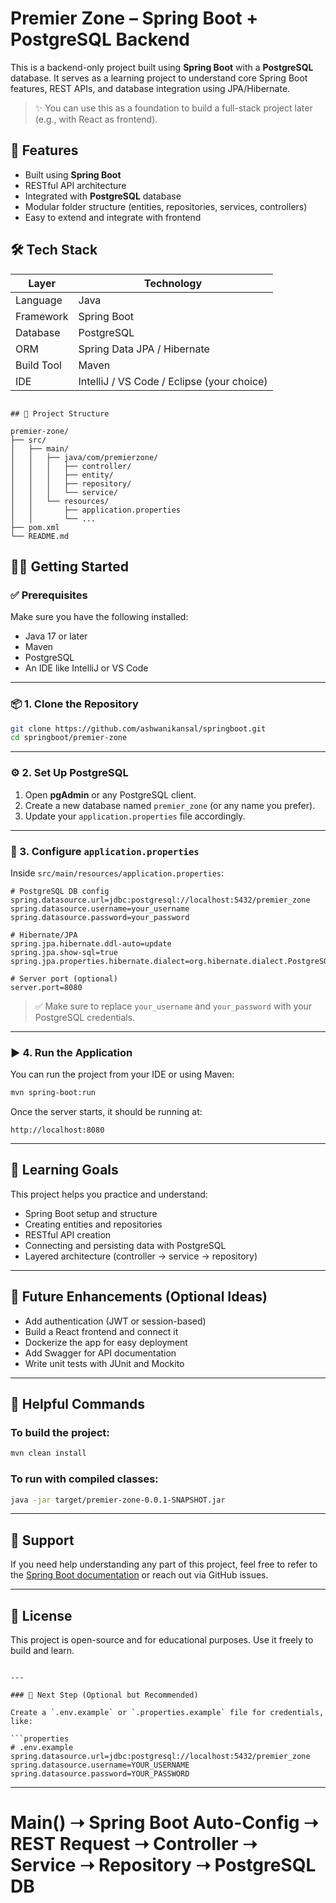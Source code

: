 # Premier Zone – Spring Boot + PostgreSQL Backend

This is a backend-only project built using **Spring Boot** with a **PostgreSQL** database. It serves as a learning project to understand core Spring Boot features, REST APIs, and database integration using JPA/Hibernate.

> ✨ You can use this as a foundation to build a full-stack project later (e.g., with React as frontend).



## 🚀 Features

- Built using **Spring Boot**
- RESTful API architecture
- Integrated with **PostgreSQL** database
- Modular folder structure (entities, repositories, services, controllers)
- Easy to extend and integrate with frontend



## 🛠️ Tech Stack

| Layer      | Technology     |
|------------|----------------|
| Language   | Java           |
| Framework  | Spring Boot    |
| Database   | PostgreSQL     |
| ORM        | Spring Data JPA / Hibernate |
| Build Tool | Maven          |
| IDE        | IntelliJ / VS Code / Eclipse (your choice) |

```

## 📁 Project Structure

premier-zone/
├── src/
│   ├── main/
│   │   ├── java/com/premierzone/
│   │   │   ├── controller/
│   │   │   ├── entity/
│   │   │   ├── repository/
│   │   │   └── service/
│   │   └── resources/
│   │       ├── application.properties
│   │       └── ...
├── pom.xml
└── README.md

```

## 🧑‍💻 Getting Started

### ✅ Prerequisites

Make sure you have the following installed:

- Java 17 or later
- Maven
- PostgreSQL
- An IDE like IntelliJ or VS Code

---

### 📦 1. Clone the Repository

```bash
git clone https://github.com/ashwanikansal/springboot.git
cd springboot/premier-zone
````

---

### ⚙️ 2. Set Up PostgreSQL

1. Open **pgAdmin** or any PostgreSQL client.
2. Create a new database named `premier_zone` (or any name you prefer).
3. Update your `application.properties` file accordingly.

---

### 🧾 3. Configure `application.properties`

Inside `src/main/resources/application.properties`:

```properties
# PostgreSQL DB config
spring.datasource.url=jdbc:postgresql://localhost:5432/premier_zone
spring.datasource.username=your_username
spring.datasource.password=your_password

# Hibernate/JPA
spring.jpa.hibernate.ddl-auto=update
spring.jpa.show-sql=true
spring.jpa.properties.hibernate.dialect=org.hibernate.dialect.PostgreSQLDialect

# Server port (optional)
server.port=8080
```

> ✅ Make sure to replace `your_username` and `your_password` with your PostgreSQL credentials.

---

### ▶️ 4. Run the Application

You can run the project from your IDE or using Maven:

```bash
mvn spring-boot:run
```

Once the server starts, it should be running at:

```
http://localhost:8080
```

---

## 🧠 Learning Goals

This project helps you practice and understand:

* Spring Boot setup and structure
* Creating entities and repositories
* RESTful API creation
* Connecting and persisting data with PostgreSQL
* Layered architecture (controller → service → repository)

---

## 🌱 Future Enhancements (Optional Ideas)

* Add authentication (JWT or session-based)
* Build a React frontend and connect it
* Dockerize the app for easy deployment
* Add Swagger for API documentation
* Write unit tests with JUnit and Mockito

---

## 📌 Helpful Commands

### To build the project:

```bash
mvn clean install
```

### To run with compiled classes:

```bash
java -jar target/premier-zone-0.0.1-SNAPSHOT.jar
```

---

## 🙋 Support

If you need help understanding any part of this project, feel free to refer to the [Spring Boot documentation](https://spring.io/projects/spring-boot) or reach out via GitHub issues.

---

## 📄 License

This project is open-source and for educational purposes. Use it freely to build and learn.

````

---

### 🔁 Next Step (Optional but Recommended)

Create a `.env.example` or `.properties.example` file for credentials, like:

```properties
# .env.example
spring.datasource.url=jdbc:postgresql://localhost:5432/premier_zone
spring.datasource.username=YOUR_USERNAME
spring.datasource.password=YOUR_PASSWORD
````

---

# Main() ➝ Spring Boot Auto-Config ➝ REST Request ➝ Controller ➝ Service ➝ Repository ➝ PostgreSQL DB

